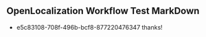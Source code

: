 ## OpenLocalization Workflow Test MarkDown
* e5c83108-708f-496b-bcf8-877220476347 thanks!

<!--HONumber=Jul16_HO3-->


